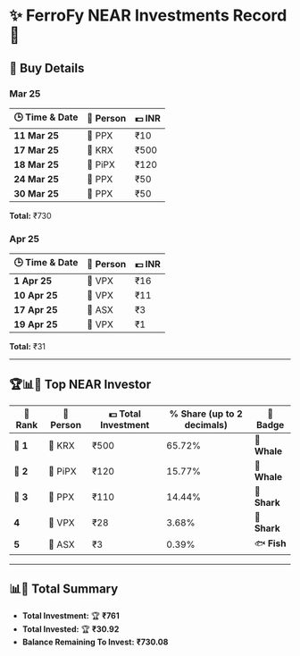 # ✨ FerroFy NEAR Investments Record 💎  

## 📅 Buy Details

### Mar 25
| 🕒 Time & Date   | 🤝 Person | 💵 INR |
|------------------|-----------|--------|
| **11 Mar 25**    | 🏢 PPX   | ₹10    |
| **17 Mar 25**    | 🏢 KRX   | ₹500   |
| **18 Mar 25**    | 🏢 PiPX  | ₹120   |
| **24 Mar 25**    | 🏢 PPX   | ₹50    |
| **30 Mar 25**    | 🏢 PPX   | ₹50    |

**Total:** ₹730

### Apr 25
| 🕒 Time & Date   | 🤝 Person | 💵 INR |
|------------------|-----------|--------|
| **1 Apr 25**     | 🏢 VPX   | ₹16    |
| **10 Apr 25**    | 🏢 VPX   | ₹11    |
| **17 Apr 25**    | 🏢 ASX   | ₹3     |
| **19 Apr 25**    | 🏢 VPX   | ₹1     |

**Total:** ₹31

---

## 🏆📊💸 Top NEAR Investor

| 🏅 Rank | 🤝 Person | 💵 Total Investment | % Share (up to 2 decimals) | 🏅 Badge      |
|---------|-----------|---------------------|----------------------------|--------------|
| **🥇 1** | 🏢 KRX   | ₹500                | 65.72%                     | 🐋 **Whale** |
| **🥈 2** | 🏢 PiPX  | ₹120                | 15.77%                     | 🐋 **Whale** |
| **🥉 3** | 🏢 PPX   | ₹110                | 14.44%                     | 🦈 **Shark** |
| **4**   | 🏢 VPX   | ₹28                 | 3.68%                      | 🦈 **Shark** |
| **5**   | 🏢 ASX   | ₹3                  | 0.39%                      | 🐟 **Fish**  |

---

## 📊💸 Total Summary
- **Total Investment:** 🏆 **₹761**
- **Total Invested:** 🏆 **₹30.92**
- **Balance Remaining To Invest:** **₹730.08**

